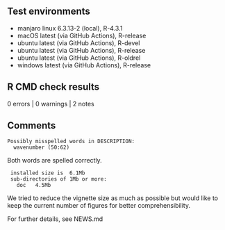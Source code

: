 ## Test environments

* manjaro linux 6.3.13-2 (local), R-4.3.1
* macOS latest (via GitHub Actions), R-release
* ubuntu latest (via GitHub Actions), R-devel
* ubuntu latest (via GitHub Actions), R-release
* ubuntu latest (via GitHub Actions), R-oldrel
* windows latest (via GitHub Actions), R-release


## R CMD check results

0 errors | 0 warnings | 2 notes


## Comments

    Possibly misspelled words in DESCRIPTION:
      wavenumber (50:62)

Both words are spelled correctly.

     installed size is  6.1Mb
     sub-directories of 1Mb or more:
       doc   4.5Mb

We tried to reduce the vignette size as much as possible but would like to keep
the current number of figures for better comprehensibility.

For further details, see NEWS.md
